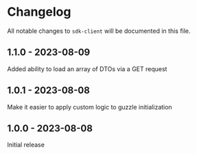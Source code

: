 # Changelog

All notable changes to `sdk-client` will be documented in this file.

## 1.1.0 - 2023-08-09

Added ability to load an array of DTOs via a GET request

## 1.0.1 - 2023-08-08

Make it easier to apply custom logic to guzzle initialization

## 1.0.0 - 2023-08-08

Initial release
